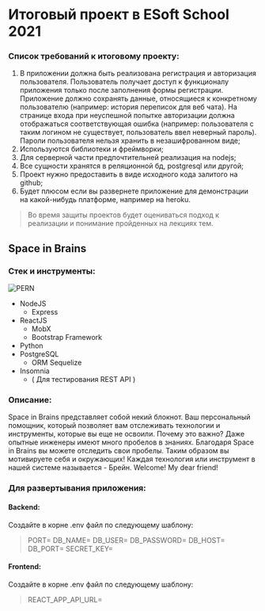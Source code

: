 # Итоговый проект в ESoft School 2021
### Список требований к итоговому проекту:
1. В приложении должна быть реализована регистрация и авторизация пользователя. Пользователь получает доступ к функционалу приложения только после заполнения формы регистрации. Приложение должно сохранять данные, относящиеся к конкретному пользователю (например: история переписок для веб чата). На странице входа при неуспешной попытке авторизации должна отображаться соответствующая ошибка (например: пользователя с таким логином не существует, пользователь ввел неверный пароль). Пароли пользователя нельзя хранить в незашифрованном виде;
2. Используются библиотеки и фреймворки;
3. Для серверной части предпочтительней реализация на nodejs;
4. Все сущности хранятся в реляционной бд, postgresql или другой;
5. Проект нужно предоставить в виде исходного кода залитого на github;
6. Будет плюсом если вы развернете приложение для демонстрации на какой-нибудь платформе, например на heroku.
>Во время защиты проектов будет оцениваться подход к реализации и понимание пройденных на лекциях тем.

## Space in Brains
### Стек и инструменты:
![PERN](https://media.geeksforgeeks.org/wp-content/cdn-uploads/20200402205611/What-is-PERN-Stack.png)
* NodeJS
  * Express
* ReactJS
  * MobX
  * Bootstrap Framework
* Python
* PostgreSQL
  * ORM Sequelize
* Insomnia
    - ( Для тестирования REST API )
### Описание:
Space in Brains представляет собой некий блокнот. Ваш персональный помощник, который позволяет вам отслеживать технологии и инструменты, которые вы еще не освоили. Почему это важно? Даже опытные инженеры имеют много пробелов в знаниях. Благодаря Space in Brains вы можете отследить свои пробелы. Таким образом вы мотивируете себя и окружающих! Каждая технология или инструмент в нашей системе называется - Брейн. Welcome! My dear friend!

### Для развертывания приложения:

#### Backend:
Создайте в корне .env файл по следующему шаблону:
> PORT=
> DB_NAME=
> DB_USER=
> DB_PASSWORD=
> DB_HOST=
> DB_PORT=
> SECRET_KEY=

#### Frontend:
Создайте в корне .env файл по следующему шаблону:
> REACT_APP_API_URL= 
